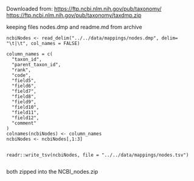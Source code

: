 Downloaded from:
https://ftp.ncbi.nlm.nih.gov/pub/taxonomy/
https://ftp.ncbi.nlm.nih.gov/pub/taxonomy/taxdmp.zip

keeping files nodes.dmp and readme.md from archive

```
ncbiNodes <- read_delim("../../data/mappings/nodes.dmp", delim= "\t|\t", col_names = FALSE)

column_names = c(
  "taxon_id",
  "parent_taxon_id",
  "rank",
  "code",
  "field5",
  "field6",
  "field7",
  "field8",
  "field9",
  "field10",
  "field11",
  "field12",
  "comment"
)
colnames(ncbiNodes) <- column_names
ncbiNodes <- ncbiNodes[,1:3]


readr::write_tsv(ncbiNodes, file = "../../data/mappings/nodes.tsv")


```

both zipped into the NCBI_nodes.zip